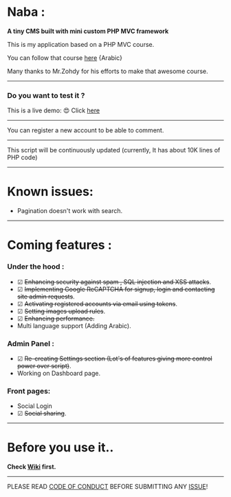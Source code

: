 # Naba :
**A tiny CMS built with mini custom PHP MVC framework**

This is my application based on a PHP MVC course.

You can follow that course [here](https://www.youtube.com/playlist?list=PLGO8ntvxgiZPZBHUGED6ItUujXylNGpMH) {Arabic}

Many thanks to Mr.Zohdy for his efforts to make that awesome course.
***
### Do you want to test it ?
This is a live demo: 😍
Click [here](http://bit.ly/2v6C5mA)
***
You can register a new account to be able to comment.
***
This script will be continuously updated (currently, It has about 10K lines of PHP code)
***
# Known issues:
- Pagination doesn't work with search.
***
# Coming features :
### Under the hood :
- ☑ ~~Enhancing security against spam , SQL injection and XSS attacks~~.
- ☑ ~~Implementing Google ReCAPTCHA for signup, login and contacting site admin requests~~.
- ☑ ~~Activating registered accounts via email using tokens~~.
- ☑ ~~Setting images upload rules~~.
- ☑ ~~Enhancing performance.~~
- Multi language support (Adding Arabic).
### Admin Panel :
- ☑ ~~Re-creating Settings section (Lot's of features giving more control power over script)~~.
- Working on Dashboard page.
### Front pages:
- Social Login
- ☑ ~~Social sharing~~.
***
# Before you use it..
**Check [Wiki](https://github.com/akkk33/AE-AdvBlog/wiki) first.**
***
PLEASE READ [CODE OF CONDUCT](https://github.com/akkk33/AE-AdvBlog/blob/master/CODE_OF_CONDUCT.md) BEFORE SUBMITTING ANY [ISSUE](https://github.com/akkk33/AE-AdvBlog/issues)!
